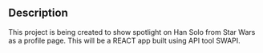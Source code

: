 ## Description 
This project is being created to show spotlight on Han Solo from Star Wars as a profile page. This will be a REACT app built using API tool SWAPI.